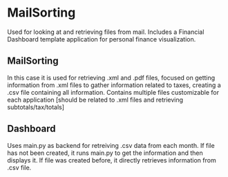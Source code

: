 # MailSorting
Used for looking at and retrieving files from mail. 
Includes a Financial Dashboard template application for personal finance visualization.

## MailSorting 
In this case it is used for retrieving .xml and .pdf files, focused on getting information from .xml files to gather information related to taxes, creating a .csv file containing all information.
Contains multiple files customizable for each application [should be related to .xml files and retrieving subtotals/tax/totals]

## Dashboard
Uses main.py as backend for retreiving .csv data from each month. 
If file has not been created, it runs main.py to get the information and then displays it. 
If file was created before, it directly retrieves information from .csv file.
